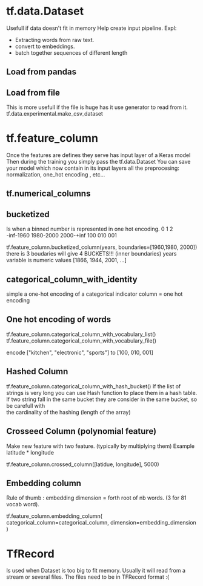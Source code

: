 # tf.data.Dataset
Usefull if data doesn't fit in memory
Help create input pipeline. 
Expl:
- Extracting words from raw text.
- convert to embeddings.
- batch together sequences of different length

## Load from pandas


## Load from file
This is more usefull if the file is huge has it use generator to read from it.
tf.data.experimental.make_csv_dataset    


# tf.feature_column
Once the features are defines they serve has input layer of a Keras model
Then during the training you simply pass the tf.data.Dataset
You can save your model which now contain in its input layers all the preprocesing:
normalization, one_hot encoding , etc...

## tf.numerical_columns

## bucketized 
Is when a binned number is represented in one hot encoding.
0          1              2              
-inf-1960   1980-2000     2000-+inf
100        010           001

tf.feature_column.bucketized_column(years, boundaries=[1960,1980, 2000])
there is 3 boudaries will give 4 BUCKETS!!!  (inner boundaries)
years variable is numeric values [1866, 1944, 2001, ...]

## categorical_column_with_identity
simple a one-hot encoding of a categorical
indicator column = one hot encoding

## One hot encoding of words
tf.feature_column.categorical_column_with_vocabulary_list()
tf.feature_column.categorical_column_with_vocabulary_file()

encode ["kitchen", "electronic", "sports"]   to [100, 010, 001]

## Hashed Column
tf.feature_column.categorical_column_with_hash_bucket()
If the list of strings is very long you can use Hash function to place them in a hash table.
If two string fall in the same bucket they are consider in the same bucket, so be carefull with  
the cardinality of the hashing (length of the array)

## Crosseed Column (polynomial feature)
Make new feature with two feature. (typically by multiplying them)
Example latitude * longitude

tf.feature_column.crossed_column([latidue, longitude], 5000)


## Embedding column
Rule of thumb : embedding dimension = forth root of nb words. (3 for 81 vocab word).

tf.feature_column.embedding_column(
    categorical_column=categorical_column,
    dimension=embedding_dimension
)




# TfRecord
Is used when Dataset is too big to fit memory.
Usually it will read from a stream or several files.
The files need to be in TFRecord format :(